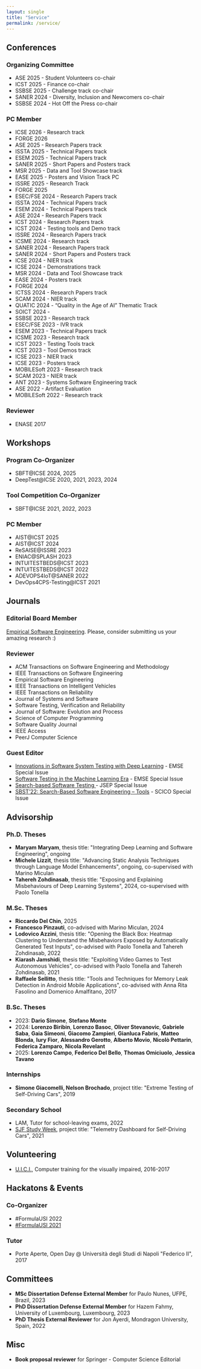 ```yaml
---
layout: single
title: "Service"
permalink: /service/
---
```


## Conferences
### Organizing Committee
* ASE 2025 - Student Volunteers co-chair
* ICST 2025 - Finance co-chair
* SSBSE 2025 - Challenge track co-chair
* SANER 2024 - Diversity, Inclusion and Newcomers co-chair
* SSBSE 2024 - Hot Off the Press co-chair  

### PC Member
* ICSE 2026 - Research track
* FORGE 2026
* ASE 2025 - Research Papers track
* ISSTA 2025 - Technical Papers track
* ESEM 2025 - Technical Papers track
* SANER 2025 - Short Papers and Posters track
* MSR 2025 - Data and Tool Showcase track
* EASE 2025 - Posters and Vision Track PC
* ISSRE 2025 - Research Track
* FORGE 2025
* ESEC/FSE 2024 - Research Papers track
* ISSTA 2024 - Technical Papers track
* ESEM 2024 - Technical Papers track
* ASE 2024 - Research Papers track
* ICST 2024 - Research Papers track
* ICST 2024 - Testing tools and Demo track
* ISSRE 2024 - Research Papers track
* ICSME 2024 - Research track
* SANER 2024 - Research Papers track
* SANER 2024 - Short Papers and Posters track
* ICSE 2024 - NIER track  
* ICSE 2024 - Demonstrations track
* MSR 2024 - Data and Tool Showcase track
* EASE 2024 - Posters track
* FORGE 2024
* ICTSS 2024 - Research Papers track
* SCAM 2024 - NIER track
* QUATIC 2024 - “Quality in the Age of AI” Thematic Track
* SOICT 2024 - 
* SSBSE 2023 - Research track  
* ESEC/FSE 2023 - IVR track
* ESEM 2023 - Technical Papers track
* ICSME 2023 - Research track
* ICST 2023 - Testing Tools track
* ICST 2023 - Tool Demos track
* ICSE 2023 - NIER track
* ICSE 2023 - Posters track
* MOBILESoft 2023 - Research track
* SCAM 2023 - NIER track
* ANT 2023 - Systems Software Engineering track
* ASE 2022 - Artifact Evaluation
* MOBILESoft 2022 - Research track

### Reviewer
* ENASE 2017

## Workshops
### Program Co-Organizer
* SBFT@ICSE 2024, 2025 
* DeepTest@ICSE 2020, 2021, 2023, 2024  

### Tool Competition Co-Organizer
* SBFT@ICSE 2021, 2022, 2023 

### PC Member
* AIST@ICST 2025 
* AIST@ICST 2024  
* ReSAISE@ISSRE 2023
* ENIAC@SPLASH 2023  
* INTUITESTBEDS@ICST 2023
* INTUITESTBEDS@ICST 2022
* ADEVOPS4IoT@SANER 2022
* DevOps4CPS-Testing@ICST 2021

## Journals
### Editorial Board Member
[Empirical Software Engineering](https://www.springer.com/journal/10664). Please, consider submitting us your amazing research :)

### Reviewer
* ACM Transactions on Software Engineering and Methodology
* IEEE Transactions on Software Engineering
* Empirical Software Engineering
* IEEE Transactions on Intelligent Vehicles
* IEEE Transactions on Reliability
* Journal of Systems and Software
* Software Testing, Verification and Reliability
* Journal of Software: Evolution and Process
* Science of Computer Programming
* Software Quality Journal
* IEEE Access
* PeerJ Computer Science

### Guest Editor
* [Innovations in Software System Testing with Deep Learning](https://emsejournal.github.io/special_issues/2023_Innovations_in_Software_System_Testing_with_Deep_Learning.html) - EMSE Special Issue
* [Software Testing in the Machine Learning Era](https://emsejournal.github.io/special_issues/2021_Software_Testing_in_the_Machine_Learning_Era.html) - EMSE Special Issue
* [Search-based Software Testing ](https://onlinelibrary.wiley.com/pb-assets/assets/20477481/Special%20Issue%20on%20Search-based%20software%20testing-1637849907903.pdf) - JSEP Special Issue
* [SBST’22: Search-Based Software Engineering – Tools](https://www.sciencedirect.com/journal/science-of-computer-programming/special-issue/102JKDZ8BMS) - SCICO Special Issue

## Advisorship

### Ph.D. Theses
* **Maryam Maryam**, thesis title: "Integrating Deep Learning and Software Engineering", ongoing
* **Michele Lizzit**, thesis title: "Advancing Static Analysis Techniques through Language Model Enhancements", ongoing, co-supervised with Marino Miculan  
* **Tahereh Zohdinasab**, thesis title: "Exposing and Explaining Misbehaviours of Deep Learning Systems", 2024, co-supervised with Paolo Tonella

### M.Sc. Theses
* **Riccardo Del Chin**, 2025
* **Francesco Pinzauti**, co-advised with Marino Miculan, 2024
* **Lodovico Azzini**, thesis title: "Opening the Black Box: Heatmap Clustering to Understand the Misbehaviors Exposed by Automatically Generated Test Inputs", co-advised with Paolo Tonella and Tahereh Zohdinasab, 2022
* **Kiarash Jamshidi**, thesis title: "Exploiting Video Games to Test Autonomous Vehicles", co-advised with Paolo Tonella and Tahereh Zohdinasab, 2021
* **Raffaele Sellitto**, thesis title: "Tools and Techniques for Memory Leak Detection in Android Mobile Applications", co-advised with Anna Rita Fasolino and Domenico Amalfitano, 2017

### B.Sc. Theses
* 2023: **Dario Simone**, **Stefano Monte**
* 2024: **Lorenzo Biribin**, **Lorenzo Basoc**, **Oliver Stevanovic**, **Gabriele Saba**, **Gaia Simeoni**, **Giacomo Zampieri**, **Gianluca Fabris**, **Matteo Blonda**, **Iury Fior**, **Alessandro Gerotto**, **Alberto Movio**, **Nicolò Pettarin**, **Federica Zamparo**, **Nicola Revelant**
* 2025: **Lorenzo Campo**, **Federico Del Bello**, **Thomas Omiciuolo**, **Jessica Tavano**

### Internships
* **Simone Giacomelli, Nelson Brochado**, project title: "Extreme Testing of Self-Driving Cars", 2019

### Secondary School
* LAM, Tutor for school-leaving exams, 2022
* [SJF Study Week](https://sjf.ch/it/review-settimana-di-studio-fascinating-informatics-2021/), project title: "Telemetry Dashboard for Self-Driving Cars", 2021

## Volunteering
* [U.I.C.I.](https://www.uiciechi.it), Computer training for the visually impaired, 2016-2017 

## Hackatons & Events
### Co-Organizer
* #FormulaUSI 2022  
* [#FormulaUSI 2021](https://formulausi.si.usi.ch/2021/)

### Tutor
* Porte Aperte, Open Day @ Università degli Studi di Napoli "Federico II", 2017  

## Committees  
* **MSc Dissertation Defense External Member** for Paulo Nunes, UFPE, Brazil, 2023  
* **PhD Dissertation Defense External Member** for Hazem Fahmy, University of Luxembourg, Luxembourg, 2023  
* **PhD Thesis External Reviewer** for Jon Ayerdi, Mondragon University, Spain, 2022  

## Misc  
* **Book proposal reviewer** for Springer - Computer Science Editorial  
